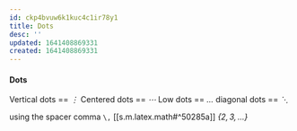 ```yaml
---
id: ckp4bvuw6k1kuc4c1ir78y1
title: Dots
desc: ''
updated: 1641408869331
created: 1641408869331
---
```



#### Dots

Vertical dots == _$\vdots$_
Centered dots == _$\cdots$_
Low dots == _$\ldots$_
diagonal dots == _$\ddots$_

using the spacer comma `\,` [[s.m.latex.math#^50285a]]
_$\{2,3,\,\ldots\}$_
